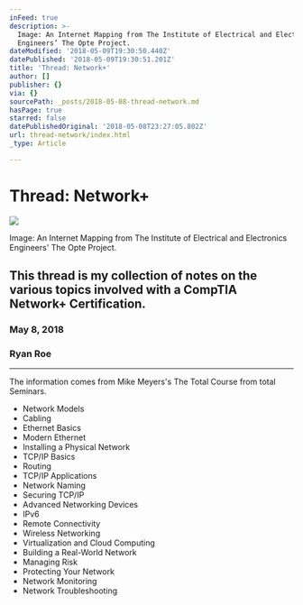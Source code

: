 ```yaml
---
inFeed: true
description: >-
  Image: An Internet Mapping from The Institute of Electrical and Electronics
  Engineers’ The Opte Project.
dateModified: '2018-05-09T19:30:50.440Z'
datePublished: '2018-05-09T19:30:51.201Z'
title: 'Thread: Network+'
author: []
publisher: {}
via: {}
sourcePath: _posts/2018-05-08-thread-network.md
hasPage: true
starred: false
datePublishedOriginal: '2018-05-08T23:27:05.802Z'
url: thread-network/index.html
_type: Article

---
```

# Thread: Network+
![](https://the-grid-user-content.s3-us-west-2.amazonaws.com/2350cd8f-e14e-4783-8691-47c90d1c6c33.png)

Image: An Internet Mapping from The Institute of Electrical and Electronics Engineers' The Opte Project.

## This thread is my collection of notes on the various topics involved with a CompTIA Network+ Certification.

### May 8, 2018

### Ryan Roe

---

The information comes from Mike Meyers's The Total Course from total Seminars.

* Network Models
* Cabling
* Ethernet Basics
* Modern Ethernet
* Installing a Physical Network
* TCP/IP Basics
* Routing
* TCP/IP Applications
* Network Naming
* Securing TCP/IP
* Advanced Networking Devices
* IPv6
* Remote Connectivity
* Wireless Networking
* Virtualization and Cloud Computing
* Building a Real-World Network
* Managing Risk
* Protecting Your Network
* Network Monitoring
* Network Troubleshooting